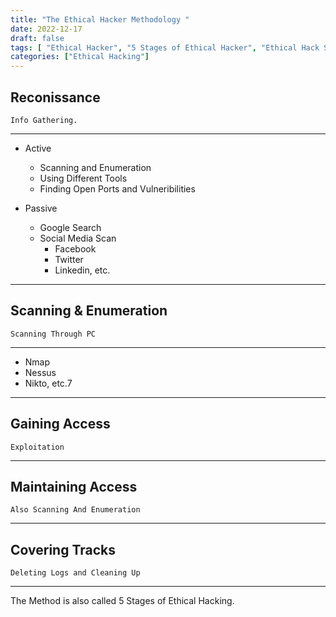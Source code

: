 ```yaml
---
title: "The Ethical Hacker Methodology "
date: 2022-12-17
draft: false
tags: [ "Ethical Hacker", "5 Stages of Ethical Hacker", "Ethical Hack Step by Step", "TCM-Sec"]
categories: ["Ethical Hacking"]
---
```


## Reconissance
	Info Gathering.
---
- Active
	- Scanning and Enumeration
	- Using Different Tools
	- Finding Open Ports and Vulneribilities

- Passive
	- Google Search
	- Social Media Scan
		- Facebook
		- Twitter
		- Linkedin, etc.
---
## Scanning & Enumeration
	Scanning Through PC
---
- Nmap
- Nessus
- Nikto, etc.7
---
## Gaining Access
	Exploitation
---
## Maintaining Access
	Also Scanning And Enumeration
---
## Covering Tracks
	Deleting Logs and Cleaning Up
---

The Method is also called 5 Stages of Ethical Hacking.